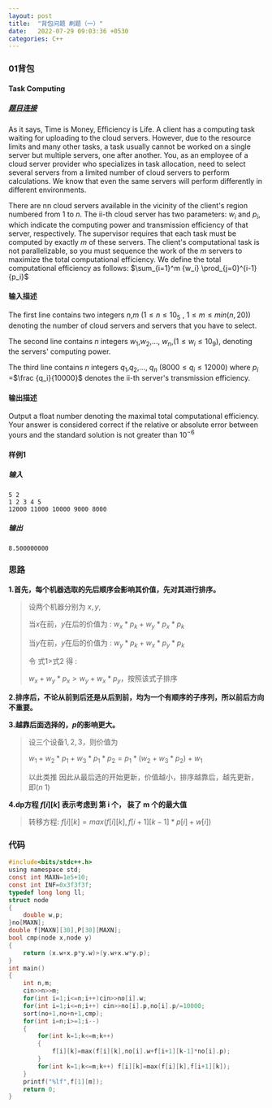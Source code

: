 ```yaml
---
layout: post
title:  "背包问题 刷题（一）"
date:   2022-07-29 09:03:36 +0530
categories: C++
---
```

### 01背包
#### **Task Computing**
##### [题目连接](https://ac.nowcoder.com/acm/contest/33189/A)
As it says, Time is Money, Efficiency is Life. A client has a computing task waiting for uploading to the cloud servers. However, due to the resource limits and many other tasks, a task usually cannot be worked on a single server but multiple servers, one after another. You, as an employee of a cloud server provider who specializes in task allocation, need to select several servers from a limited number of cloud servers to perform calculations. We know that even the same servers will perform differently in different environments.

There are nn cloud servers available in the vicinity of the client's region numbered from $1$ to $n$. The ii-th cloud server has two parameters: $w_i$ and $p_i$, which indicate the computing power and transmission efficiency of that server, respectively. The supervisor requires that each task must be computed by exactly $m$ of these servers. The client's computational task is not parallelizable, so you must sequence the work of the $m$ servers to maximize the total computational efficiency. We define the total computational efficiency as follows:
$\sum_{i=1}^m {w_i} \prod_{j=0}^{i-1} {p_i}$


#### 输入描述
The first line contains two integers $n$,$m$ ($1 \le n \le 10_{5}$ , $1 \le m \le {min(n,20)}$) denoting the number of cloud servers and servers that you have to select.

The second line contains $n$ integers $w_1$,$w_2$,$\ldots$, $w_n$,($1 \le {w_i} \le 10_{9}$), denoting the servers' computing power.

The third line contains $n$ integers $q_1$,$q_2$,$\ldots$, $q_n$ ($8000 \le q_i \le 12000$)
where $p_i$ =$\frac {q_i}{10000}$ denotes the ii-th server's transmission efficiency.

#### 输出描述
Output a float number denoting the maximal total computational efficiency. Your answer is considered correct if the relative or absolute error between yours and the standard solution is not greater than $10^{-6}$

#### 样例1
##### 输入
```
5 2
1 2 3 4 5 
12000 11000 10000 9000 8000
```
##### 输出
```
8.500000000
```
### 思路
 **1.首先，每个机器选取的先后顺序会影响其价值，先对其进行排序。**
> 设两个机器分别为 $x,y$,
> 
> 当$x$在前，$y$在后的价值为 : $w_x * p_k + w_y * p_x * p_k$
> 
> 当$y$在前，$y$在后的价值为 : $w_y * p_k + w_x * p_y * p_k$
> 
> 令 式1>式2 得 : 
> 
> $w_x + w_y * p_x > w_y + w_x * p_y$，按照该式子排序

**2.排序后，不论从前到后还是从后到前，均为一个有顺序的子序列，所以前后方向不重要。**

**3.越靠后面选择的，$p$的影响更大。**

> 设三个设备$1,2,3$，则价值为
> 
> $w_1 + w_2 * p_1 + w_3 * p_1 * p_2 = p_1 * (w_2 + w_3 * p_2) + w_1$
> 
> 以此类推
> 因此从最后选的开始更新，价值越小，排序越靠后，越先更新，即$(n~1)$

__4.dp方程 $f[i][k]$ 表示考虑到 第 i 个， 装了 m 个的最大值__
> 
> 转移方程: $f[i][k]=max(f[i][k],f[i+1][k-1] * p[i] + w[i])$

### 代码
```c
#include<bits/stdc++.h>
using namespace std;
const int MAXN=1e5+10;
const int INF=0x3f3f3f;
typedef long long ll;
struct node
{
    double w,p;
}no[MAXN];
double f[MAXN][30],P[30][MAXN];
bool cmp(node x,node y)
{
    return (x.w+x.p*y.w)>(y.w+x.w*y.p);
}
int main()
{ 
    int n,m;
    cin>>n>>m;
    for(int i=1;i<=n;i++)cin>>no[i].w;
    for(int i=1;i<=n;i++) cin>>no[i].p,no[i].p/=10000;
    sort(no+1,no+n+1,cmp);
    for(int i=n;i>=1;i--)
    {
        for(int k=1;k<=m;k++)
        {
            f[i][k]=max(f[i][k],no[i].w+f[i+1][k-1]*no[i].p);
        }   
        for(int k=1;k<=m;k++) f[i][k]=max(f[i][k],f[i+1][k]);       
    }
    printf("%lf",f[1][m]);
    return 0;
}
```
